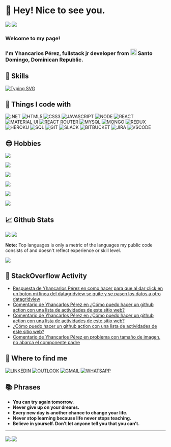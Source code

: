<!--
**yhancarlos/yhancarlos** is a ✨ _special_ ✨ repository because its `README.md` (this file) appears on your GitHub profile.
-->

# :wave: Hey! Nice to see you.
![](https://img.shields.io/github/watchers/yhancarloSPM/yhancarloSPM?style=social)   ![](https://img.shields.io/github/followers/yhancarloSPM?style=social)

### Welcome to my page!
### I'm Yhancarlos Pérez, fullstack jr developer from <img src="https://www.comprarbanderas.es/images/banderas/400/149-republica-dominicana_400px.jpg" width= 20> Santo Domingo, Dominican Republic.

## :rocket: Skills
[![Typing SVG](https://readme-typing-svg.herokuapp.com?color=FFFFFF&lines=Detail+Oriented;Problem+Resolution;Self+Motivation;Communication+Skills;Patience;Creativity)](https://git.io/typing-svg)

## :wrench: Things I code with 
![](https://img.shields.io/badge/.NET-5C2D91?style=for-the-badge&logo=.net&logoColor=white ".NET")
![](https://img.shields.io/badge/HTML5-E34F26?style=for-the-badge&logo=html5&logoColor=white "HTML5")
![](https://img.shields.io/badge/CSS3-1572B6?style=for-the-badge&logo=css3&logoColor=white "CSS3")
![](https://img.shields.io/badge/JavaScript-F7DF1E?style=for-the-badge&logo=javascript&logoColor=black "JAVASCRIPT")
![](https://img.shields.io/badge/Node.js-43853D?style=for-the-badge&logo=node.js&logoColor=white "NODE")
![](https://img.shields.io/badge/React-20232A?style=for-the-badge&logo=react&logoColor=61DAFB "REACT")
![](https://img.shields.io/badge/Material--UI-0081CB?style=for-the-badge&logo=material-ui&logoColor=whit "MATERIAL UI")
![](https://img.shields.io/badge/React_Router-CA4245?style=for-the-badge&logo=react-router&logoColor=white "REACT ROUTER")
![](https://img.shields.io/badge/MySQL-00000F?style=for-the-badge&logo=mysql&logoColor=white "MYSQL")
![](https://img.shields.io/badge/MongoDB-4EA94B?style=for-the-badge&logo=mongodb&logoColor=white "MONGO")
![](https://img.shields.io/badge/Redux-593D88?style=for-the-badge&logo=redux&logoColor=white "REDUX")
![](https://img.shields.io/badge/Heroku-430098?style=for-the-badge&logo=heroku&logoColor=white "HEROKU")
![](https://img.shields.io/badge/Microsoft%20SQL%20Server-CC2927?style=for-the-badge&logo=microsoft%20sql%20server&logoColor=white "SQL")
![](https://img.shields.io/badge/GIT-E44C30?style=for-the-badge&logo=git&logoColor=white "GIT")
![](https://img.shields.io/badge/Slack-4A154B?style=for-the-badge&logo=slack&logoColor=white "SLACK")
![](https://img.shields.io/badge/Bitbucket-0747a6?style=for-the-badge&logo=bitbucket&logoColor=white "BITBUCKET")
![](https://img.shields.io/badge/Jira-0052CC?style=for-the-badge&logo=Jira&logoColor=white "JIRA")
![](https://img.shields.io/badge/Visual_Studio_Code-0078D4?style=for-the-badge&logo=visual%20studio%20code&logoColor=white "VSCODE")

## :sunglasses: Hobbies
![](https://img.shields.io/badge/ANIME-ONE%20PIECE%2C%20ATTACK%20ON%20TITAN%2C%20KENGAN%20ASHURA%2C%20BAKI%2C%20HUNTER%20X%20HUNTER-red)

![](https://img.shields.io/badge/BOOK-STORY%2C%20LEGENDS%2C%20POEM%2C%20THEATHER%2C%20DRAMA%2C%20COMEDY%2C%20LOVE%2C%20MANUALS%2C%20-red)

![](https://img.shields.io/badge/MOVIES-ACCION%2C%20COMEDY%2C%20SUSPENSE%2C%20AVENTURE%2C%20SUPER%20HERO-red)

![](https://img.shields.io/badge/MUSIC-RAP%2C%20SALSA%2C%20BACHATA-red)

![](https://img.shields.io/badge/SPORT-%20BASEBALL%2C%20BASKETBALL%2C%20BOXEO-red)

![](https://img.shields.io/badge/TABLE%20GAMES-DOMINOES%2C%20ONE%2C%20MONOPOLY%2C%20DECKS%2C%20BOARDS-red)

## :chart_with_upwards_trend: Github Stats
![](https://denvercoder1-github-readme-stats.vercel.app/api/?username=yhancarloSPM&show_icons=true&count_private=true&theme=tokyonight&hide_border=true&bg_color=1F222E&title_color=F85D7F&icon_color=F8D866)
![](https://github-readme-stats.vercel.app/api/top-langs/?username=yhancarloSPM&langs_count=8&layout=compact&theme=tokyonight&hide_border=true&bg_color=1F222E&title_color=F85D7F&icon_color=F8D866&hide=Jupyter%20Notebook")

 **Note:** Top languages is only a metric of the languages my public code consists of and doesn't reflect experience or skill level.

![](https://denvercoder1-activity-graph.herokuapp.com/graph/?username=yhancarloSPM&bg_color=1F222E&color=F8D866&line=F85D7F&point=FFFFFF&hide_border=true)

## :calendar: StackOverflow Activity
<!-- STACKOVERFLOW:START -->
- [Respuesta de Yhancarlos Pérez en como hacer para que al dar click en un boton mi linea del datagridview se quite y se pasen los datos a otro datagridview](https://es.stackoverflow.com/questions/533953/como-hacer-para-que-al-dar-click-en-un-boton-mi-linea-del-datagridview-se-quite/533960#533960)
- [Comentario de Yhancarlos Pérez en ¿Cómo puedo hacer un github action con una lista de actividades de este sitio web?](https://es.stackoverflow.com/questions/532977/c%c3%b3mo-puedo-hacer-un-github-action-con-una-lista-de-actividades-de-este-sitio-we)
- [Comentario de Yhancarlos Pérez en ¿Cómo puedo hacer un github action con una lista de actividades de este sitio web?](https://es.stackoverflow.com/questions/532977/c%c3%b3mo-puedo-hacer-un-github-action-con-una-lista-de-actividades-de-este-sitio-we)
- [¿Cómo puedo hacer un github action con una lista de actividades de este sitio web?](https://es.stackoverflow.com/questions/532977/c%c3%b3mo-puedo-hacer-un-github-action-con-una-lista-de-actividades-de-este-sitio-we)
- [Comentario de Yhancarlos Pérez en problema con tamaño de imagen, no abarca el componente padre](https://es.stackoverflow.com/questions/532055/problema-con-tama%c3%b1o-de-imagen-no-abarca-el-componente-padre)
<!-- STACKOVERFLOW:END -->

## :man: Where to find me 
[![](https://img.shields.io/badge/LinkedIn-0077B5?style=for-the-badge&logo=linkedin&logoColor=white "LINKEDIN")](https://www.linkedin.com/in/yhancarlos-simón-pérez-marte-18b883144/)
[![](https://img.shields.io/badge/Microsoft_Outlook-0078D4?style=for-the-badge&logo=microsoft-outlook&logoColor=white "OUTLOOK")](mailto:yhancarlos-perez@hotmail.com)
[![](https://img.shields.io/badge/Gmail-D14836?style=for-the-badge&logo=gmail&logoColor=white "GMAIL")](mailto:yhancarlosperez05@gmail.com)
[![](https://img.shields.io/badge/WhatsApp-25D366?style=for-the-badge&logo=whatsapp&logoColor=white "WHATSAPP")](https://wa.me/18298617713/)


## :books: Phrases
*  **You can try again tomorrow.**
*  **Never give up on your dreams.**
*  **Every new day is another chance to change your life.**
*  **Never stop learning because life never stops teaching.**
*  **Believe in yourself. Don’t let anyone tell you that you can’t.**

***

<a href="https://github.com/anuraghazra/github-readme-stats">
  <img align="center" src="https://github-readme-stats.vercel.app/api/pin/?username=anuraghazra&repo=github-readme-stats" />
</a>
<a href="https://github.com/anuraghazra/convoychat">
  <img align="center" src="https://github-readme-stats.vercel.app/api/pin/?username=anuraghazra&repo=convoychat" />
</a>
